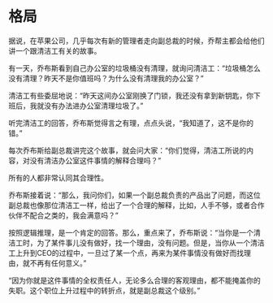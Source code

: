 # 格局

据说，在苹果公司，几乎每次有新的管理者走向副总裁的时候，乔帮主都会给他们讲一个跟清洁工有关的故事。

有一天，乔布斯看到自己办公室的垃圾桶没有清理，就询问清洁工：“垃圾桶怎么没有清理？昨天不是你值班吗？为什么没有清理我的办公室？”

清洁工有些委屈地说：“昨天这间办公室刚换了门锁，我还没有拿到新钥匙，你下班后，我就没有办法进办公室清理垃圾了。”

听完清洁工的回答，乔布斯觉得言之有理，点点头说，“我知道了，这不是你的错。”

每次乔布斯给副总裁讲完这个故事，就会问大家：“你们觉得，清洁工所说的内容，对没有清洁办公室这件事情的解释合理吗？”

所有的人都非常认同其合理性。

乔布斯接着说：“那么，我问你们，如果一个副总裁负责的产品出了问题，而这位副总裁也像那位清洁工一样，给出了一个合理的解释，比如，人手不够，或者合作伙伴不配合之类的，我会满意吗？”

按照逻辑推理，是一个肯定的回答。那么，重点来了，乔布斯说：“当你是一个清洁工时，为了某件事儿没有做好，找一个理由，没有问题。但是，当你从一个清洁工上升到CEO的过程中，一旦过了某一个点，再来为某件事情没有做好而找理由，就不再有任何意义。”

“因为你就是这件事情的全权责任人，无论多么合理的客观理由，都不能掩盖你的失职。这个职位上升过程中的转折点，就是副总裁这个级别。”

